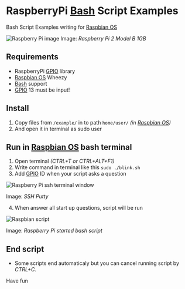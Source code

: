 # RaspberryPi [Bash](https://en.wikipedia.org/wiki/Bash_%28Unix_shell%29) Script Examples
Bash Script Examples writing for [Raspbian OS](https://www.raspbian.org/)

![Raspberry Pi image](https://www.raspberrypi.org/wp-content/uploads/2015/01/Pi2ModB1GB_-comp.jpeg)
Image: _Raspberry Pi 2 Model B 1GB_

## Requirements
* RaspberryPi [GPIO](https://en.wikipedia.org/wiki/General-purpose_input/output) library
* [Raspbian OS](https://www.raspbian.org/) Wheezy
* [Bash](https://en.wikipedia.org/wiki/Bash_%28Unix_shell%29) support
* [GPIO](https://en.wikipedia.org/wiki/General-purpose_input/output) 13 must be input! 

## Install
1. Copy files from `/example/` in to path `home/user/` _(in [Raspbian OS](https://www.raspbian.org/))_
2. And open it in terminal as sudo user

## Run in [Raspbian OS](https://www.raspbian.org/) bash terminal
1. Open terminal _(CTRL+T or CTRL+ALT+F1)_
2. Write command in terminal like this `sudo ./blink.sh`
3. Add [GPIO](https://en.wikipedia.org/wiki/General-purpose_input/output) ID when your script asks a question

![Raspberry Pi ssh terminal window](http://www.opensencillo.com/wp-content/uploads/2015/09/Snímka-obrazovky-z-2015-09-16-210049.png)

Image: _SSH Putty_

4. When answer all start up questions, script will be run

![Raspbian script](http://www.opensencillo.com/wp-content/uploads/2015/09/Snímka-obrazovky-z-2015-09-16-210058.png)

Image: _Raspberry Pi started bash script_

## End script
* Some scripts end automaticaly but you can cancel running script by _CTRL+C_.

Have fun

